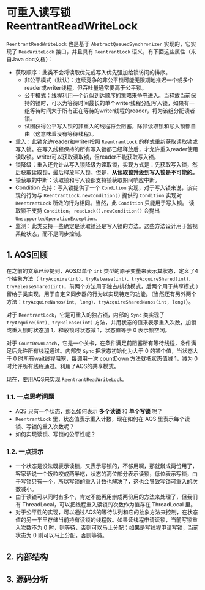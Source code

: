 # 可重入读写锁 ReentrantReadWriteLock

`ReentrantReadWriteLock` 也是基于 `AbstractQueuedSynchronizer` 实现的，它实现了 `ReadWriteLock` 接口，并且具有 `ReentrantLock` 语义，有下面这些属性（来自Java doc文档）：

- 获取顺序：此类不会将读取优先或写入优先强加给锁访问的排序。
  - 非公平模式（默认）：连续竞争的非公平锁可能无限期地推迟一个或多个reader或writer线程，但吞吐量通常要高于公平锁。
  - 公平模式：线程利用一个近似到达顺序的策略来争夺进入。当释放当前保持的锁时，可以为等待时间最长的单个writer线程分配写入锁，如果有一组等待时间大于所有正在等待的writer线程的reader，将为该组分配读者锁。
  - 试图获得公平写入锁的非重入的线程将会阻塞，除非读取锁和写入锁都自由（这意味着没有等待线程）。
- 重入：此锁允许reader和writer按照 `ReentrantLock` 的样式重新获取读取锁或写入锁。在写入线程保持的所有写入锁都已经释放后，才允许重入reader使用读取锁。writer可以获取读取锁，但reader不能获取写入锁。
- 锁降级：重入还允许从写入锁降级为读取锁，实现方式是：先获取写入锁，然后获取读取锁，最后释放写入锁。但是，**从读取锁升级到写入锁是不可能的。**
- 锁获取的中断：读取锁和写入锁都支持锁获取期间响应中断。
- Condition 支持：写入锁提供了一个 `Condition` 实现，对于写入锁来说，该实现的行为与 `ReentrantLock.newCondition()` 提供的 `Condition` 实现对 `ReentrantLock` 所做的行为相同。当然，此 `Condition` 只能用于写入锁。
  读取锁不支持 `Condition`，`readLock().newCondition()` 会抛出 `UnsupportedOperationException`。
- 监测：此类支持一些确定是读取锁还是写入锁的方法。这些方法设计用于监视系统状态，而不是同步控制。

## 1. AQS回顾

在之前的文章已经提到，AQS以单个 `int` 类型的原子变量来表示其状态，定义了4个抽象方法（ `tryAcquire(int)、tryRelease(int)、tryAcquireShared(int)、tryReleaseShared(int)`，前两个方法用于独占/排他模式，后两个用于共享模式 ）留给子类实现，用于自定义同步器的行为以实现特定的功能。（当然还有另外两个方法：`tryAcquireNanos(int, long)、tryAcquireSharedNanos(int, long)`）。

对于 `ReentrantLock`，它是可重入的独占锁，内部的 `Sync` 类实现了 `tryAcquire(int)、tryRelease(int)` 方法，并用状态的值来表示重入次数，加锁或重入锁时状态加 1，释放锁时状态减 1，状态值等于 0 表示锁空闲。

对于 `CountDownLatch`，它是一个关卡，在条件满足前阻塞所有等待线程，条件满足后允许所有线程通过。内部类 `Sync` 把状态初始化为大于 0 的某个值，当状态大于 0 时所有wait线程阻塞，每调用一次 countDown 方法就把状态值减 1，减为 0 时允许所有线程通过。利用了AQS的共享模式。

现在，要用AQS来实现 `ReentrantReadWriteLock`。

### 1.1. 一点思考问题

- AQS 只有一个状态，那么如何表示 **多个读锁** 和 **单个写锁** 呢？
- `ReentrantLock` 里，状态值表示重入计数，现在如何在 AQS 里表示每个读锁、写锁的重入次数呢？
- 如何实现读锁、写锁的公平性呢？

### 1.2. 一点提示

- 一个状态是没法既表示读锁，又表示写锁的，不够用啊，那就辦成两份用了，客家话说一个饭粒咬成两半吃，状态的高位部分表示读锁，低位表示写锁，由于写锁只有一个，所以写锁的重入计数也解决了，这也会导致写锁可重入的次数减小。
- 由于读锁可以同时有多个，肯定不能再用辦成两份用的方法来处理了，但我们有 ThreadLocal，可以把线程重入读锁的次数作为值存在 ThreadLocal 里。
- 对于公平性的实现，可以通过AQS的等待队列和它的抽象方法来控制，在状态值的另一半里存储当前持有读锁的线程数。如果读线程申请读锁，当前写锁重入次数不为 0 时，则等待，否则可以马上分配；如果是写线程申请写锁，当前状态为 0 则可以马上分配，否则等待。

## 2. 内部结构

## 3. 源码分析